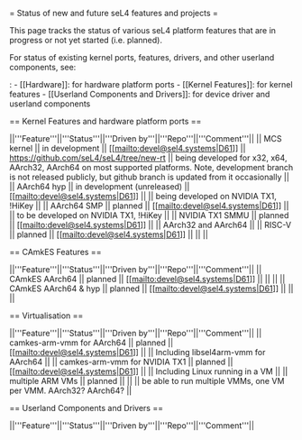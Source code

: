= Status of new and future seL4 features and projects =

This page tracks the status of various seL4 platform features that are
in progress or not yet started (i.e. planned).

For status of existing kernel ports, features, drivers, and other userland components, see:

:   -   \[\[Hardware\]\]: for hardware platform ports
    -   \[\[Kernel Features\]\]: for kernel features
    -   \[\[Userland Components and Drivers\]\]: for device driver and
        userland components

== Kernel Features and hardware platform ports ==

||'''Feature'''||'''Status'''||'''Driven
by'''||'''Repo'''||'''Comment'''|| || MCS kernel || in development ||
\[\[[mailto:devel@sel4.systems|D61](mailto:devel@sel4.systems%7CD61)\]\]
|| <https://github.com/seL4/seL4/tree/new-rt> || being developed for
x32, x64, AArch32, AArch64 on most supported platforms. Note,
development branch is not released publicly, but github branch is
updated from it occasionally || || AArch64 hyp || in development
(unreleased) ||
\[\[[mailto:devel@sel4.systems|D61](mailto:devel@sel4.systems%7CD61)\]\]
|| || being developed on NVIDIA TX1, !HiKey || || AArch64 SMP || planned
||
\[\[[mailto:devel@sel4.systems|D61](mailto:devel@sel4.systems%7CD61)\]\]
|| || to be developed on NVIDIA TX1, !HiKey || || NVIDIA TX1 SMMU ||
planned ||
\[\[[mailto:devel@sel4.systems|D61](mailto:devel@sel4.systems%7CD61)\]\]
|| || AArch32 and AArch64 || || RISC-V || planned ||
\[\[[mailto:devel@sel4.systems|D61](mailto:devel@sel4.systems%7CD61)\]\]
|| || ||

== CAmkES Features ==

||'''Feature'''||'''Status'''||'''Driven
by'''||'''Repo'''||'''Comment'''|| || CAmkES AArch64 || planned ||
\[\[[mailto:devel@sel4.systems|D61](mailto:devel@sel4.systems%7CD61)\]\]
|| || || || CAmkES AArch64 & hyp || planned ||
\[\[[mailto:devel@sel4.systems|D61](mailto:devel@sel4.systems%7CD61)\]\]
|| || ||

== Virtualisation ==

||'''Feature'''||'''Status'''||'''Driven
by'''||'''Repo'''||'''Comment'''|| || camkes-arm-vmm for AArch64 ||
planned ||
\[\[[mailto:devel@sel4.systems|D61](mailto:devel@sel4.systems%7CD61)\]\]
|| || Including libsel4arm-vmm for AArch64 || || camkes-arm-vmm for
NVIDIA TX1 || planned ||
\[\[[mailto:devel@sel4.systems|D61](mailto:devel@sel4.systems%7CD61)\]\]
|| || Including Linux running in a VM || || multiple ARM VMs || planned
|| || || be able to run multiple VMMs, one VM per VMM. AArch32? AArch64?
||

== Userland Components and Drivers ==

||'''Feature'''||'''Status'''||'''Driven
by'''||'''Repo'''||'''Comment'''||
